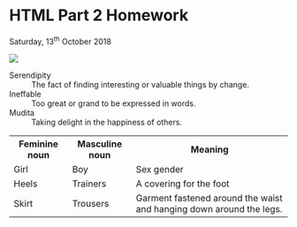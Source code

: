 
<h1>HTML Part 2 Homework</h1>
<p>Saturday, 13<sup>th</sup> October 2018</p>
<img src="https://upload.wikimedia.org/wikipedia/commons/3/3a/2007_Sakura_of_Fukushima-e_007_rotated.jpg"DESCRIPTION OF IMAGE" >
<dl>
<dt>Serendipity</dt>
<dd>The fact of finding interesting or valuable things by change.</dd>
<dt>Ineffable</dt>  
<dd>Too great or grand to be expressed in words.</dd>
<dt>Mudita</dt>  
<dd>Taking delight in the happiness of others.</dd>
</dl>                                                                                                                              
<table>
                                                                                                                              <tr><th>Feminine noun </th><th>Masculine noun </th><th>Meaning</th></tr>
                                                                                                                              <tr><td> Girl </td><td> Boy </td><td> Sex gender</td></tr>
<tr><td> Heels </td><td> Trainers </td><td> A covering for the foot </td></tr>
<tr><td> Skirt </td><td> Trousers </td><td>Garment fastened around the waist and hanging down around the legs.</td></tr>
</table>
                                                                                                                              
